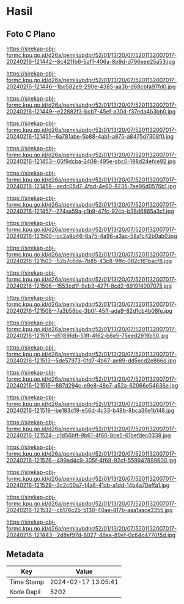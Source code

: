 # Hasil

## Foto C Plano

https://sirekap-obj-formc.kpu.go.id/d26a/pemilu/pdpr/52/01/13/20/07/5201132007017-20240216-121442--8c4211b6-5af1-406a-8b9d-d796eee25a53.jpg

https://sirekap-obj-formc.kpu.go.id/d26a/pemilu/pdpr/52/01/13/20/07/5201132007017-20240216-121446--1bd582e9-290e-4385-aa3b-d68cbfa97fd0.jpg

https://sirekap-obj-formc.kpu.go.id/d26a/pemilu/pdpr/52/01/13/20/07/5201132007017-20240216-121449--e22882f3-bcb7-45ef-a30d-f37eda4b3bb0.jpg

https://sirekap-obj-formc.kpu.go.id/d26a/pemilu/pdpr/52/01/13/20/07/5201132007017-20240216-121451--6a781abe-5b88-4ab1-a875-a8475d7308f0.jpg

https://sirekap-obj-formc.kpu.go.id/d26a/pemilu/pdpr/52/01/13/20/07/5201132007017-20240216-121453--65f9dcba-2408-495e-abc0-198d24efce92.jpg

https://sirekap-obj-formc.kpu.go.id/d26a/pemilu/pdpr/52/01/13/20/07/5201132007017-20240216-121456--aedc05d7-4fad-4e60-8235-7ae96d0576b1.jpg

https://sirekap-obj-formc.kpu.go.id/d26a/pemilu/pdpr/52/01/13/20/07/5201132007017-20240216-121457--274aa59a-c1b9-47fc-92cb-b38d6865a3c1.jpg

https://sirekap-obj-formc.kpu.go.id/d26a/pemilu/pdpr/52/01/13/20/07/5201132007017-20240216-121500--cc2a9b46-8a75-4a96-a3ac-58a1c42b0ab0.jpg

https://sirekap-obj-formc.kpu.go.id/d26a/pemilu/pdpr/52/01/13/20/07/5201132007017-20240216-121503--52b7c6da-7b85-43c8-9ffc-082c161bacf8.jpg

https://sirekap-obj-formc.kpu.go.id/d26a/pemilu/pdpr/52/01/13/20/07/5201132007017-20240216-121506--1553cd1f-9eb3-427f-8cd2-6919f4007075.jpg

https://sirekap-obj-formc.kpu.go.id/d26a/pemilu/pdpr/52/01/13/20/07/5201132007017-20240216-121508--7a3b58be-3b0f-45ff-ada9-82d1cb4b08fe.jpg

https://sirekap-obj-formc.kpu.go.id/d26a/pemilu/pdpr/52/01/13/20/07/5201132007017-20240216-121511--d5189fdb-51ff-4f62-b8e5-75eed2919b50.jpg

https://sirekap-obj-formc.kpu.go.id/d26a/pemilu/pdpr/52/01/13/20/07/5201132007017-20240216-121513--5de57973-0fd7-4b67-ae89-dd5ecd2e866d.jpg

https://sirekap-obj-formc.kpu.go.id/d26a/pemilu/pdpr/52/01/13/20/07/5201132007017-20240216-121516--887d294c-e9e8-48e7-a52a-62066e54636e.jpg

https://sirekap-obj-formc.kpu.go.id/d26a/pemilu/pdpr/52/01/13/20/07/5201132007017-20240216-121519--be183d19-e56d-4c33-b48b-8bca36e1b148.jpg

https://sirekap-obj-formc.kpu.go.id/d26a/pemilu/pdpr/52/01/13/20/07/5201132007017-20240216-121524--c1d56bff-9b61-4f60-8ce5-61befdec0338.jpg

https://sirekap-obj-formc.kpu.go.id/d26a/pemilu/pdpr/52/01/13/20/07/5201132007017-20240216-121526--499ad4c9-305f-4f68-92cf-559947899600.jpg

https://sirekap-obj-formc.kpu.go.id/d26a/pemilu/pdpr/52/01/13/20/07/5201132007017-20240216-121529--3c2c00a7-f4a6-41ab-a1dd-14b4a70effa1.jpg

https://sirekap-obj-formc.kpu.go.id/d26a/pemilu/pdpr/52/01/13/20/07/5201132007017-20240216-121532--cb176c25-5130-40ae-817b-aaa1aace3355.jpg

https://sirekap-obj-formc.kpu.go.id/d26a/pemilu/pdpr/52/01/13/20/07/5201132007017-20240216-121443--2d8ef97d-8027-46aa-89ef-0c64c477015d.jpg


## Metadata

| Key        | Value               |
| ---------- | ------------------- |
| Time Stamp | 2024-02-17 13:05:41 |
| Kode Dapil | 5202                |



